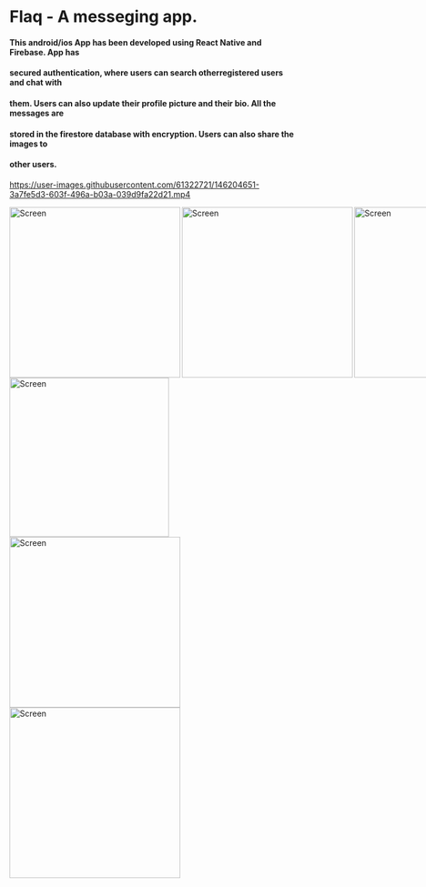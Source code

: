 # Flaq - A messeging app.

#### This android/ios App has been developed using React Native and Firebase. App has
#### secured authentication, where users can search otherregistered users and chat with
#### them. Users can also update their profile picture and their bio. All the messages are
#### stored in the firestore database with encryption. Users can also share the images to
#### other users.


https://user-images.githubusercontent.com/61322721/146204651-3a7fe5d3-603f-496a-b03a-039d9fa22d21.mp4


<div style="display: flex">
<img align="left" src="https://user-images.githubusercontent.com/61322721/146197428-8b8de383-5371-416a-83f7-8785bbc4a513.jpeg" width="300" alt="Screen" />
<img align="left" src="https://user-images.githubusercontent.com/61322721/146197506-0e54860d-73fe-44e4-925c-48eb5d4eaae6.jpeg" width="300" alt="Screen" />
<img align="left" src="https://user-images.githubusercontent.com/61322721/146197531-92603ee0-8497-4f99-ad86-aa93885b4d8c.jpeg" width="300" alt="Screen" />
</div>
<div>
<img align="left" src="https://user-images.githubusercontent.com/61322721/146197573-0d829370-06ff-4f50-94ce-d335a40886af.jpeg" width="280" alt="Screen" />
<img align="left" src="https://user-images.githubusercontent.com/61322721/146197585-a14ff75d-b3fa-45ca-a015-bc099f9be7af.jpeg" width="300" alt="Screen" />
<img align="left" src="https://user-images.githubusercontent.com/61322721/146197548-38daf0ec-58bf-4294-8ffb-c2272d399185.jpeg" width="300" alt="Screen" />
</div>
